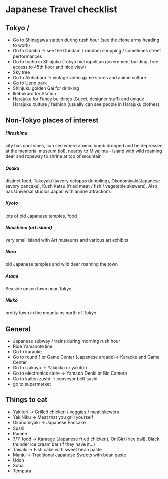 # Japanese Travel checklist  
## Tokyo /   
- Go to Shinagawa station during rush hour (see the clone army heading to work)  
- Go to Odaiba -> see the Gundam / random shopping / sometimes street performances  
- Go to tocho in Shinjuku (Tokyo metropolitan government building, free access to 45th floor and nice view)  
- Sky tree  
- Go to Akihabara -> vintage video game stores and anime culture  
- Go to Ueno park  
- Shinjuku golden Gai for drinking  
- Ikebukuro for Station  
- Harajuku for Fancy buildings (Gucci, designer stuff) and unique Harajuku culture / fashion (usually can see people in Harajuku clothes)  
  
## Non-Tokyo places of interest  
##### Hiroshima  
city has cool vibes, can see where atomic bomb dropped and be depressed at the memorial museum (lol), nearby to Miyajima - island with wild roaming deer and ropeway to shrine at top of mountain  
##### Osaka   
distinct food, Takoyaki (savory octopus dumpling), Okonomiyaki(Japanese savory pancake), KushiKatsu (fried meat / fish / vegetable skewers). Also has Universal studios Japan with anime attractions  
##### Kyoto  
lots of old Japanese temples, food  
##### Naoshima (art island)   
very small island with Art museums and various art exhibits   
##### Nara  
 old Japanese temples and wild deer roaming the town  
##### Atami  
Seaside onsen town near Tokyo  
##### Nikko   
pretty town in the mountains north of Tokyo  
  
## General  
- Japanese subway / trains during morning rush hour  
- Ride Yamanote line  
- Go to karaoke  
- Go to round 1 or Game Center (Japanese arcade)-> Karaoke and Game Center  
- Go to izakaya -> Yakiniku or yakitori   
- Go to electronics store -> Yamada Denki or Bic Camera  
- Go to kaiten zushi -> conveyor belt sushi  
- go to supermarket  
  
  
## Things to eat  
- Yakitori -> Grilled chicken / veggies / meat skewers  
- YakiNiku -> Meat that you grill yourself  
- Okonomiyaki -> Japanese Pancake  
- Sushi  
- Ramen  
- 7/11 food -> Karaage (Japanese fried chicken), OniGiri (rice ball), Black thunder ice cream bar (if they have it…)  
- Taiyaki -> Fish cake with sweet bean paste  
- Manju -> Traditional Japanese Sweets with bean paste  
- Udon  
- Soba  
- Tempura  
